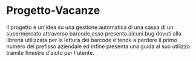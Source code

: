 # Progetto-Vacanze

Il progetto è un'idea su una gestione automatica di una cassa di un supermercato attraverso barcode,esso presenta alcuni bug dovuti alla libreria utilizzata 
per la lettura dei barcode e tende a perdere il primo numero del prefisso aziendale ed infine presenta una guida al suo utilizzo tramite finestre d'aiuto per l'utente.
